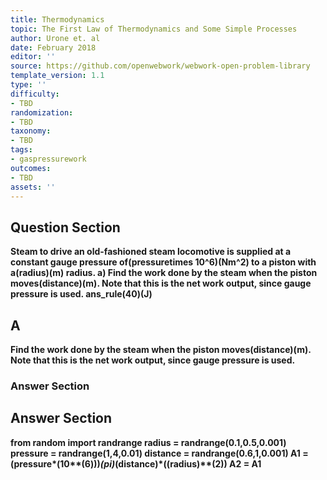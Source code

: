 ```yaml
---
title: Thermodynamics
topic: The First Law of Thermodynamics and Some Simple Processes
author: Urone et. al
date: February 2018
editor: ''
source: https://github.com/openwebwork/webwork-open-problem-library
template_version: 1.1
type: ''
difficulty:
- TBD
randomization:
- TBD
taxonomy:
- TBD
tags:
- gaspressurework
outcomes:
- TBD
assets: ''
---
```


## Question Section 

<b>
Steam to drive an old-fashioned steam locomotive is supplied at a constant gauge pressure of(pressuretimes 10^6)(Nm^2) to a piston with a(radius)(m) radius.
a) Find the work done by the steam when the piston moves(distance)(m). Note that this is the net work output, since gauge pressure is used.
ans_rule(40)(J)

## A
Find the work done by the steam when the piston moves(distance)(m). Note that this is the net work output, since gauge pressure is used.
### Answer Section


## Answer Section

from random import randrange
radius = randrange(0.1,0.5,0.001)
pressure = randrange(1,4,0.01)
distance = randrange(0.6,1,0.001)
A1 = (pressure*(10**(6)))*(pi)*(distance)*((radius)**(2))
A2 = A1